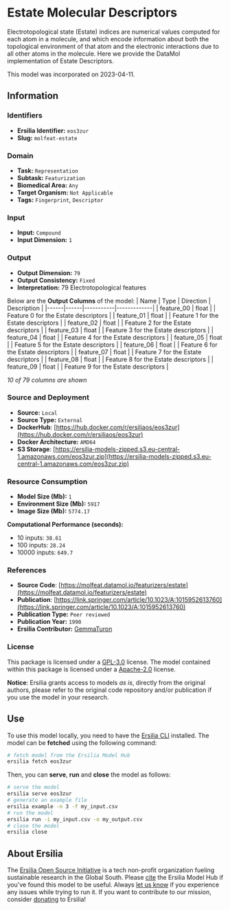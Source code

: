 # Estate Molecular Descriptors

Electrotopological state (Estate) indices are numerical values computed for each atom in a molecule, and which encode information about both the topological environment of that atom and the electronic interactions due to all other atoms in the molecule. Here we provide the DataMol implementation of Estate Descriptors.

This model was incorporated on 2023-04-11.

## Information
### Identifiers
- **Ersilia Identifier:** `eos3zur`
- **Slug:** `molfeat-estate`

### Domain
- **Task:** `Representation`
- **Subtask:** `Featurization`
- **Biomedical Area:** `Any`
- **Target Organism:** `Not Applicable`
- **Tags:** `Fingerprint`, `Descriptor`

### Input
- **Input:** `Compound`
- **Input Dimension:** `1`

### Output
- **Output Dimension:** `79`
- **Output Consistency:** `Fixed`
- **Interpretation:** 79 Electrotopological features

Below are the **Output Columns** of the model:
| Name | Type | Direction | Description |
|------|------|-----------|-------------|
| feature_00 | float |  | Feature 0 for the Estate descriptors |
| feature_01 | float |  | Feature 1 for the Estate descriptors |
| feature_02 | float |  | Feature 2 for the Estate descriptors |
| feature_03 | float |  | Feature 3 for the Estate descriptors |
| feature_04 | float |  | Feature 4 for the Estate descriptors |
| feature_05 | float |  | Feature 5 for the Estate descriptors |
| feature_06 | float |  | Feature 6 for the Estate descriptors |
| feature_07 | float |  | Feature 7 for the Estate descriptors |
| feature_08 | float |  | Feature 8 for the Estate descriptors |
| feature_09 | float |  | Feature 9 for the Estate descriptors |

_10 of 79 columns are shown_
### Source and Deployment
- **Source:** `Local`
- **Source Type:** `External`
- **DockerHub**: [https://hub.docker.com/r/ersiliaos/eos3zur](https://hub.docker.com/r/ersiliaos/eos3zur)
- **Docker Architecture:** `AMD64`
- **S3 Storage**: [https://ersilia-models-zipped.s3.eu-central-1.amazonaws.com/eos3zur.zip](https://ersilia-models-zipped.s3.eu-central-1.amazonaws.com/eos3zur.zip)

### Resource Consumption
- **Model Size (Mb):** `1`
- **Environment Size (Mb):** `5917`
- **Image Size (Mb):** `5774.17`

**Computational Performance (seconds):**
- 10 inputs: `38.61`
- 100 inputs: `28.24`
- 10000 inputs: `649.7`

### References
- **Source Code**: [https://molfeat.datamol.io/featurizers/estate](https://molfeat.datamol.io/featurizers/estate)
- **Publication**: [https://link.springer.com/article/10.1023/A:1015952613760](https://link.springer.com/article/10.1023/A:1015952613760)
- **Publication Type:** `Peer reviewed`
- **Publication Year:** `1990`
- **Ersilia Contributor:** [GemmaTuron](https://github.com/GemmaTuron)

### License
This package is licensed under a [GPL-3.0](https://github.com/ersilia-os/ersilia/blob/master/LICENSE) license. The model contained within this package is licensed under a [Apache-2.0](LICENSE) license.

**Notice**: Ersilia grants access to models _as is_, directly from the original authors, please refer to the original code repository and/or publication if you use the model in your research.


## Use
To use this model locally, you need to have the [Ersilia CLI](https://github.com/ersilia-os/ersilia) installed.
The model can be **fetched** using the following command:
```bash
# fetch model from the Ersilia Model Hub
ersilia fetch eos3zur
```
Then, you can **serve**, **run** and **close** the model as follows:
```bash
# serve the model
ersilia serve eos3zur
# generate an example file
ersilia example -n 3 -f my_input.csv
# run the model
ersilia run -i my_input.csv -o my_output.csv
# close the model
ersilia close
```

## About Ersilia
The [Ersilia Open Source Initiative](https://ersilia.io) is a tech non-profit organization fueling sustainable research in the Global South.
Please [cite](https://github.com/ersilia-os/ersilia/blob/master/CITATION.cff) the Ersilia Model Hub if you've found this model to be useful. Always [let us know](https://github.com/ersilia-os/ersilia/issues) if you experience any issues while trying to run it.
If you want to contribute to our mission, consider [donating](https://www.ersilia.io/donate) to Ersilia!
